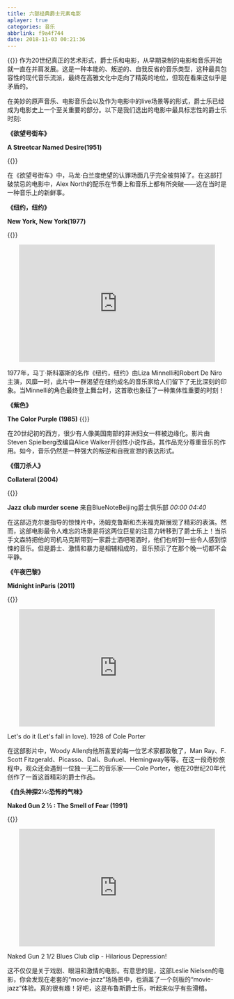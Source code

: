 ```yaml
---
title: 六部经典爵士元素电影
aplayer: true
categories: 音乐
abbrlink: f9a4f744
date: 2018-11-03 00:21:36
---
```

{{<img src="http://ian2.oss-cn-hangzhou.aliyuncs.com/2018-11-02-162216.jpg" alt="">}}
作为20世纪真正的艺术形式，爵士乐和电影，从早期录制的电影和音乐开始就一直在并肩发展。这是一种本能的、叛逆的、自我反省的音乐类型，这种最具包容性的现代音乐流派，最终在高雅文化中走向了精英的地位，但现在看来这似乎是矛盾的。

在美妙的原声音乐、电影音乐会以及作为电影中的live场景等的形式，爵士乐已经成为电影史上一个至关重要的部分。以下是我们选出的电影中最具标志性的爵士乐时刻:

**《欲望号街车》**

**A Streetcar Named Desire(1951)**

{{<img src="http://ian2.oss-cn-hangzhou.aliyuncs.com/2018-11-02-162244.jpg" alt="">}}

<div 
class="aplayer" 
data-id="2035750" 
data-server="netease" 
data-type="song"
data-mutex="true"
data-mini="false"
data-loop="none">
</div>

在《欲望号街车》中，马龙·白兰度绝望的认罪场面几乎完全被剪掉了。在这部打破禁忌的电影中，Alex North的配乐在节奏上和音乐上都有所突破——这在当时是一种音乐上的新鲜事。

**《纽约，纽约》**

**New York, New York(1977)**

{{<img src="http://ian2.oss-cn-hangzhou.aliyuncs.com/2018-11-02-162519.jpg" alt="">}}

<p align="center"><iframe width="450" height="270" frameborder="0" src="https://v.qq.com/txp/iframe/player.html?vid=s0779zu0b52" allowFullScreen="true"></iframe></p>

1977年，马丁·斯科塞斯的名作《纽约，纽约》由Liza Minnelli和Robert De Niro主演，风靡一时，此片中一群渴望在纽约成名的音乐家给人们留下了无比深刻的印象。当Minnelli的角色最终登上舞台时，这首歌也象征了一种集体性重要的时刻！

**《紫色》**

**The Color Purple (1985)**
{{<img src="http://ian2.oss-cn-hangzhou.aliyuncs.com/2018-11-02-162730.jpg" alt="">}}

<div 
class="aplayer" 
data-id="26705697" 
data-server="netease" 
data-type="song"
data-mutex="true"
data-mini="false"
data-loop="none">
</div>

在20世纪初的西方，很少有人像美国南部的非洲妇女一样被边缘化。影片由Steven Spielberg改编自Alice Walker开创性小说作品，其作品充分尊重音乐的作用。如今，音乐仍然是一种强大的叛逆和自我宣泄的表达形式。

**《借刀杀人》**

**Collateral (2004)**

{{<img src="http://ian2.oss-cn-hangzhou.aliyuncs.com/2018-11-02-162924.jpg" alt="">}}

**Jazz club murder scene** 来自BlueNoteBeijing爵士俱乐部 *00:00* *04:40*

在这部迈克尔曼指导的惊悚片中，汤姆克鲁斯和杰米福克斯展现了精彩的表演。然而，这部电影最令人难忘的场景是将这两位巨星的注意力转移到了爵士乐上！当杀手文森特把他的司机马克斯带到一家爵士酒吧喝酒时，他们也听到一些令人感到惊悚的音乐。但是爵士、激情和暴力是相辅相成的，音乐预示了在那个晚一切都不会平静。

**《午夜巴黎》**

**Midnight inParis (2011)**

{{<img src="http://ian2.oss-cn-hangzhou.aliyuncs.com/2018-11-03-031640.jpg" alt="">}}


<p align="center"><iframe width="450" height="270" frameborder="0" src="https://v.qq.com/txp/iframe/player.html?vid=e0779lk33tg" allowFullScreen="true"></iframe></p>
Let's do it (Let's fall in love). 1928 of Cole Porter

在这部影片中，Woody Allen向他所喜爱的每一位艺术家都致敬了，Man Ray、F. Scott Fitzgerald、Picasso、Dalí、Buñuel、Hemingway等等。在这一段奇妙旅程中，观众还会遇到一位独一无二的音乐家——Cole Porter，他在20世纪20年代创作了一首这首精彩的爵士作品。

**《白头神探2½:恐怖的气味》**

**Naked Gun 2 ½ : The Smell of Fear (1991)**

{{<img src="http://ian2.oss-cn-hangzhou.aliyuncs.com/2018-11-03-031754.jpg" alt="">}}

<p align="center"><iframe width="450" height="270" frameborder="0" src="https://v.qq.com/txp/iframe/player.html?vid=q077993onri" allowFullScreen="true"></iframe></p>

Naked Gun 2 1/2 Blues Club clip - Hilarious Depression!

这不仅仅是关于戏剧、眼泪和激情的电影。有意思的是，这部Leslie Nielsen的电影，你会发现在老套的“movie-jazz”场场景中，也涵盖了一个刻板的“movie-jazz”体验。真的很有趣！好吧，这是布鲁斯爵士乐，听起来似乎有些滑稽。